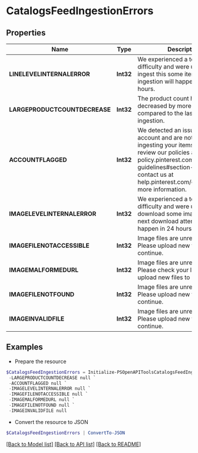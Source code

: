 # CatalogsFeedIngestionErrors
## Properties

Name | Type | Description | Notes
------------ | ------------- | ------------- | -------------
**LINELEVELINTERNALERROR** | **Int32** | We experienced a technical difficulty and were unable to ingest this some items. The next ingestion will happen in 24 hours. | [optional] 
**LARGEPRODUCTCOUNTDECREASE** | **Int32** | The product count has decreased by more than 99% compared to the last successful ingestion. | [optional] 
**ACCOUNTFLAGGED** | **Int32** | We detected an issue with your account and are not currently ingesting your items. Please review our policies at policy.pinterest.com/community-guidelines#section-spam or contact us at help.pinterest.com/contact for more information. | [optional] 
**IMAGELEVELINTERNALERROR** | **Int32** | We experienced a technical difficulty and were unable to download some images. The next download attempt will happen in 24 hours. | [optional] 
**IMAGEFILENOTACCESSIBLE** | **Int32** | Image files are unreadable. Please upload new files to continue. | [optional] 
**IMAGEMALFORMEDURL** | **Int32** | Image files are unreadable. Please check your link and upload new files to continue. | [optional] 
**IMAGEFILENOTFOUND** | **Int32** | Image files are unreadable. Please upload new files to continue. | [optional] 
**IMAGEINVALIDFILE** | **Int32** | Image files are unreadable. Please upload new files to continue. | [optional] 

## Examples

- Prepare the resource
```powershell
$CatalogsFeedIngestionErrors = Initialize-PSOpenAPIToolsCatalogsFeedIngestionErrors  -LINELEVELINTERNALERROR null `
 -LARGEPRODUCTCOUNTDECREASE null `
 -ACCOUNTFLAGGED null `
 -IMAGELEVELINTERNALERROR null `
 -IMAGEFILENOTACCESSIBLE null `
 -IMAGEMALFORMEDURL null `
 -IMAGEFILENOTFOUND null `
 -IMAGEINVALIDFILE null
```

- Convert the resource to JSON
```powershell
$CatalogsFeedIngestionErrors | ConvertTo-JSON
```

[[Back to Model list]](../README.md#documentation-for-models) [[Back to API list]](../README.md#documentation-for-api-endpoints) [[Back to README]](../README.md)

